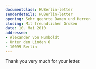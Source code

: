 ```yaml
---
documentclass: HUBerlin-letter
senderdetails: HUBerlin-letter
opening: Sehr geehrte Damen und Herren
closing: Mit freundlichen Grüßen
date: 10. Mai 2010
addressee:
- Alexander von Humboldt
- Unter den Linden 6
- 10099 Berlin
---
```

Thank you very much for your letter.
